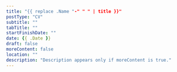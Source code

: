 ```yaml
---
title: "{{ replace .Name "-" " " | title }}"
postType: "CV"
subtitle: ""
tabTitle: ""
startFinishDate: ""
date: {{ .Date }}
draft: false
moreContent: false
location: ""
description: "Description appears only if moreContent is true."
---
```


